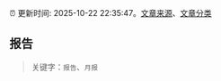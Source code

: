 :alarm_clock: 更新时间: 2025-10-22 22:35:47。[文章来源](/README.md)、[文章分类](/TAGS.md)

## 报告


> 关键字：`报告`、`月报`



